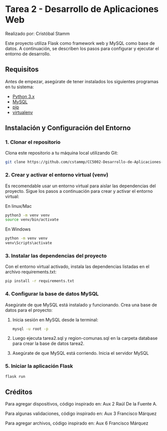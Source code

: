 # Tarea 2 - Desarrollo de Aplicaciones Web
Realizado por: Cristóbal Stamm

Este proyecto utiliza Flask como framework web y MySQL como base de datos. A continuación, se describen los pasos para configurar y ejecutar el entorno de desarrollo.

## Requisitos

Antes de empezar, asegúrate de tener instalados los siguientes programas en tu sistema:

- [Python 3.x](https://www.python.org/downloads/)
- [MySQL](https://dev.mysql.com/downloads/installer/)
- [pip](https://pip.pypa.io/en/stable/installation/)
- [virtualenv](https://virtualenv.pypa.io/en/latest/)

## Instalación y Configuración del Entorno

### 1. Clonar el repositorio

Clona este repositorio a tu máquina local utilizando Git:

```bash
git clone https://github.com/cstammp/CC5002-Desarrollo-de-Aplicaciones-Web
```

### 2. Crear y activar el entorno virtual (venv)

Es recomendable usar un entorno virtual para aislar las dependencias del proyecto. Sigue los pasos a continuación para crear y activar el entorno virtual:

En linux/Mac

```bash
python3 -m venv venv
source venv/bin/activate
```

En Windows
```bash
python -m venv venv
venv\Scripts\activate
```

### 3. Instalar las dependencias del proyecto

Con el entorno virtual activado, instala las dependencias listadas en el archivo requirements.txt:

```bash
pip install -r requirements.txt
```

### 4. Configurar la base de datos MySQL

Asegúrate de que MySQL está instalado y funcionando. Crea una base de datos para el proyecto:

1. Inicia sesión en MySQL desde la terminal:

    ```bash
    mysql -u root -p
    ```

2. Luego ejecuta tarea2.sql y region-comunas.sql en la carpeta database para crear la base de datos tarea2.

3. Asegúrate de que MySQL está corriendo. Inicia el servidor MySQL

### 5. Iniciar la aplicación Flask

```bash
flask run
```

## Créditos

Para agregar dispositivos, código inspirado en:
    Aux 2  Raúl De la Fuente A.

Para algunas validaciones, código inspirado en:
	Aux 3 Francisco Márquez

Para agregar archivos, código inspirado en:
    Aux 6 Francisco Márquez